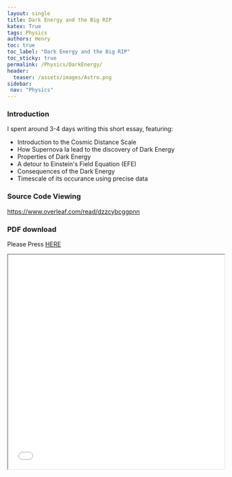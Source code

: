 ```yaml
---
layout: single
title: Dark Energy and the Big RIP
katex: True
tags: Physics
authors: Henry
toc: true
toc_label: "Dark Energy and the Big RIP"
toc_sticky: true
permalink: /Physics/DarkEnergy/
header:
  teaser: /assets/images/Astro.png
sidebar:
 nav: "Physics"
---
```

### Introduction
I spent around 3-4 days writing this short essay, featuring:
 * Introduction to the Cosmic Distance Scale 
 * How Supernova Ia lead to the discovery of Dark Energy
 * Properties of Dark Energy
 * A detour to Einstein's Field Equation (EFE)
 * Consequences of the Dark Energy
 * Timescale of its occurance using precise data

### Source Code Viewing
[https://www.overleaf.com/read/dzzcybcggpnn ](https://www.overleaf.com/read/dzzcybcggpnn) 

### PDF download
Please Press [HERE]({{site.url}}/assets/Dark_Energy_and_the_Big_RIP.pdf)

<iframe src="{{site.url}}/assets/Dark_Energy_and_the_Big_RIP.pdf" width="100%" height="500px">
